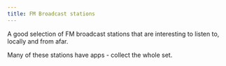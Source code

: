 ```yaml
---
title: FM Broadcast stations
---
```

A good selection of FM broadcast stations that are
interesting to listen to, locally and from afar.

Many of these stations have apps - collect the whole set.
